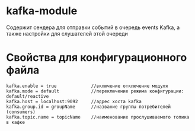 # kafka-module
Содержит сендера для отправки событий в очередь events Kafka, а также настройки для слушателей этой очереди

# Свойства для конфигурационного файла
    kafka.enable = true             //включение отключение модуля
    kafka.mode = default            //переключение режима конфигурации: default/reactive
    kafka.host = localhost:9092     //адрес хоста kafka
    kafka.group.id = groupName      //название группы потребителей (consumers)
    kafka.topic.name = topicName    //наименование прослушиваемого топика в кафке


